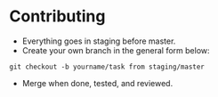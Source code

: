 # Contributing

- Everything goes in staging before master.
- Create your own branch in the general form below:
```
git checkout -b yourname/task from staging/master
```
- Merge when done, tested, and reviewed.